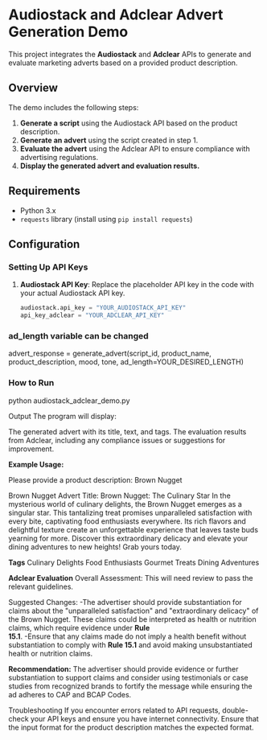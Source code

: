 # Audiostack and Adclear Advert Generation Demo

This project integrates the **Audiostack** and **Adclear** APIs to generate and evaluate marketing adverts based on a provided product description. 

## Overview

The demo includes the following steps:
1. **Generate a script** using the Audiostack API based on the product description.
2. **Generate an advert** using the script created in step 1.
3. **Evaluate the advert** using the Adclear API to ensure compliance with advertising regulations.
4. **Display the generated advert and evaluation results.**

## Requirements

- Python 3.x
- `requests` library (install using `pip install requests`)

## Configuration

### Setting Up API Keys

1. **Audiostack API Key**: Replace the placeholder API key in the code with your actual Audiostack API key.
   ```python
   audiostack.api_key = "YOUR_AUDIOSTACK_API_KEY"
   api_key_adclear = "YOUR_ADCLEAR_API_KEY"

### ad_length variable can be changed

advert_response = generate_advert(script_id, product_name, product_description, mood, tone, ad_length=YOUR_DESIRED_LENGTH)

### How to Run
python audiostack_adclear_demo.py


Output
The program will display:

The generated advert with its title, text, and tags.
The evaluation results from Adclear, including any compliance issues or suggestions for improvement.

**Example Usage:**

Please provide a product description: Brown Nugget

Brown Nugget Advert
Title: Brown Nugget: The Culinary Star
In the mysterious world of culinary delights, the Brown Nugget emerges as a singular star. This tantalizing treat promises unparalleled satisfaction with every bite, captivating food enthusiasts everywhere. Its rich flavors and delightful texture create an unforgettable experience that leaves taste buds yearning for more. Discover this extraordinary delicacy and elevate your dining adventures to new heights! Grab yours today.

**Tags**
Culinary Delights
Food Enthusiasts
Gourmet Treats
Dining Adventures

**Adclear Evaluation**
Overall Assessment: This will need review to pass the relevant guidelines.

Suggested Changes:
   -The advertiser should provide substantiation for claims about the "unparalleled satisfaction" and "extraordinary delicacy" of the Brown Nugget. These claims could be interpreted as health or nutrition claims, which require evidence under **Rule       
   15.1**.
   -Ensure that any claims made do not imply a health benefit without substantiation to comply with **Rule 15.1** and avoid making unsubstantiated health or nutrition claims.

**Recommendation:** The advertiser should provide evidence or further substantiation to support claims and consider using testimonials or case studies from recognized brands to fortify the message while ensuring the ad adheres to CAP and BCAP Codes.


Troubleshooting
If you encounter errors related to API requests, double-check your API keys and ensure you have internet connectivity.
Ensure that the input format for the product description matches the expected format.





